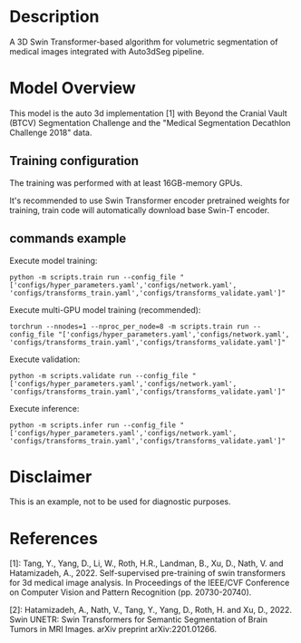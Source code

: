 # Description

A 3D Swin Transformer-based algorithm for volumetric segmentation of medical images integrated with Auto3dSeg pipeline.

# Model Overview

This model is the auto 3d implementation [1] with Beyond the Cranial Vault (BTCV) Segmentation Challenge and the "Medical Segmentation Decathlon Challenge 2018" data.

## Training configuration

The training was performed with at least 16GB-memory GPUs.

It's recommended to use Swin Transformer encoder pretrained weights for training, train code will automatically download base Swin-T encoder.

## commands example

Execute model training:

```
python -m scripts.train run --config_file "['configs/hyper_parameters.yaml','configs/network.yaml', 'configs/transforms_train.yaml','configs/transforms_validate.yaml']"
```

Execute multi-GPU model training (recommended):

```
torchrun --nnodes=1 --nproc_per_node=8 -m scripts.train run --config_file "['configs/hyper_parameters.yaml','configs/network.yaml', 'configs/transforms_train.yaml','configs/transforms_validate.yaml']"
```

Execute validation:

```
python -m scripts.validate run --config_file "['configs/hyper_parameters.yaml','configs/network.yaml', 'configs/transforms_train.yaml','configs/transforms_validate.yaml']"
```

Execute inference:

```
python -m scripts.infer run --config_file "['configs/hyper_parameters.yaml','configs/network.yaml', 'configs/transforms_train.yaml','configs/transforms_validate.yaml']"
```

# Disclaimer

This is an example, not to be used for diagnostic purposes.

# References

[1]: Tang, Y., Yang, D., Li, W., Roth, H.R., Landman, B., Xu, D., Nath, V. and Hatamizadeh, A., 2022. Self-supervised pre-training of swin transformers for 3d medical image analysis. In Proceedings of the IEEE/CVF Conference on Computer Vision and Pattern Recognition (pp. 20730-20740).

[2]: Hatamizadeh, A., Nath, V., Tang, Y., Yang, D., Roth, H. and Xu, D., 2022. Swin UNETR: Swin Transformers for Semantic Segmentation of Brain Tumors in MRI Images. arXiv preprint arXiv:2201.01266.
